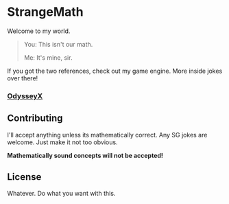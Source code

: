 # StrangeMath
Welcome to my world.

> You: This isn't our math.
> 
> Me: It's mine, sir.

If you got the two references, check out my game engine.
More inside jokes over there!

### [OdysseyX](https://github.com/themrsung/OdysseyX)

## Contributing
I'll accept anything unless its mathematically correct.
Any SG jokes are welcome. Just make it not too obvious.

**Mathematically sound concepts will not be accepted!**

## License
Whatever. Do what you want with this.